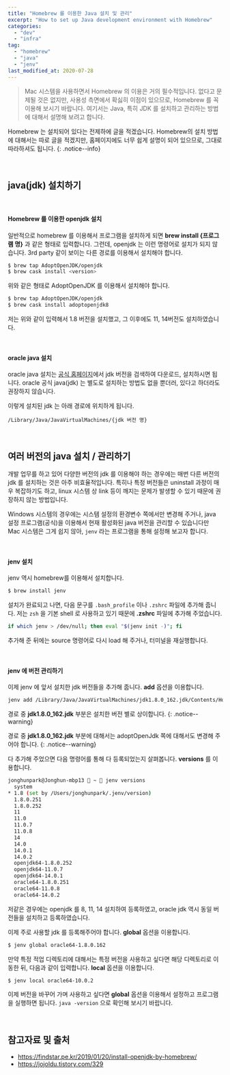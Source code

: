 ```yaml
---
title: "Homebrew 를 이용한 Java 설치 및 관리"
excerpt: "How to set up Java development environment with Homebrew"
categories:
  - "dev"
  - "infra"
tag:
  - "homebrew"
  - "java"
  - "jenv"
last_modified_at: 2020-07-28
---
```


> Mac 시스템을 사용하면서 Homebrew 의 이용은 거의 필수적입니다. 없다고 문제될 것은 없지만, 사용성 측면에서 확싫히 이점이 있으므로, Homebrew 를 꼭 이용해 보시기 바랍니다. 여기서는 Java, 특히 JDK 를 설치하고 관리하는 방법에 대해서 설명해 보려고 합니다. 

Homebrew 는 설치되어 있다는 전제하에 글을 적겠습니다. Homebrew의 설치 방법에 대해서는 따로 글을 적겠지만, 홈페이지에도 너무 쉽게 설명이 되어 있으므로, 그대로 따라하셔도 됩니다. 
{: .notice--info}

<br/>

## java(jdk) 설치하기

<br/>

#### Homebrew 를 이용한 openjdk 설치

일반적으로 homebrew 를 이용해서 프로그램을 설치하게 되면 **brew install {프로그램 명}** 과 같은 형태로 입력합니다. 그런데, openjdk 는 이런 명령어로 설치가 되지 않습니다. 3rd party 같이 보이는 다른 경로를 이용해서 설치해야 합니다. 

```sh
$ brew tap AdoptOpenJDK/openjdk
$ brew cask install <version>
```

위와 같은 형태로 AdoptOpenJDK 를 이용해서 설치해야 합니다. 

```sh
$ brew tap AdoptOpenJDK/openjdk
$ brew cask install adoptopenjdk8
```

저는 위와 같이 입력해서 1.8 버전을 설치했고, 그 이후에도 11, 14버전도 설치하였습니다. 

<br/>

#### oracle java 설치

oracle java 설치는 [공식 홈페이지](https://www.oracle.com/kr/java/technologies/oracle-java-archive-downloads.html)에서 jdk 버전을 검색하여 다운로드, 설치하시면 됩니다. oracle 공식 java(jdk) 는 별도로 설치하는 방법도 없을 뿐더러, 있다고 하더라도 권장하지 않습니다. 

이렇게 설치된 jdk 는 아래 경로에 위치하게 됩니다. 

```
/Library/Java/JavaVirtualMachines/{jdk 버전 명}
```

<br/>

## 여러 버전의 java 설치 / 관리하기

개발 업무를 하고 있어 다양한 버전의 jdk 를 이용해야 하는 경우에는 매번 다른 버전의 jdk 를 설치하는 것은 아주 비효율적입니다. 특히나 특정 버전들은 uninstall 과정이 매우 복잡하기도 하고, linux 시스템 상 link 등이 깨지는 문제가 발생할 수 있기 때문에 권장하지 않는 방법입니다. 

Windows 시스템의 경우에는 시스템 설정의 환경변수 쪽에서만 변경해 주거나, java 설정 프로그램(공식)을 이용해서 현재 활성화된 java 버전을 관리할 수 있습니다만 Mac 시스템은 그게 쉽지 않아, `jenv` 라는 프로그램을 통해 설정해 보고자 합니다. 

<br/>

#### jenv 설치

jenv 역시 homebrew를 이용해서 설치합니다. 

```sh
$ brew install jenv
```

설치가 완료되고 나면, 다음 문구를 `.bash_profile` 이나 `.zshrc` 파일에 추가해 줍니다. 저는 `zsh` 을 기본 shell 로 사용하고 있기 때문에 **.zshrc** 파일에 추가해 주었습니다. 

```sh
if which jenv > /dev/null; then eval "$(jenv init -)"; fi
```

추가해 준 뒤에는 source 명령어로 다시 load 해 주거나, 터미널을 재실행합니다. 

<br/>

#### jenv 에 버전 관리하기

이제 jenv 에 앞서 설치한 jdk 버전들을 추가해 줍니다. **add** 옵션을 이용합니다.

```sh
jenv add /Library/Java/JavaVirtualMachines/jdk1.8.0_162.jdk/Contents/Home/
```

경로 중 **jdk1.8.0_162.jdk** 부분은 설치한 버전 별로 상이합니다. 
{: .notice--warning}

경로 중 **jdk1.8.0_162.jdk** 부분에 대해서는 adoptOpenJdk 쪽에 대해서도 변경해 주어야 합니다. 
{: .notice--warning}

다 추가해 주었으면 다음 명령어를 통해 다 등록되었는지 살펴봅니다. **versions** 를 이용합니다.

```sh
jonghunpark@Jonghun-mbp13  ~  jenv versions
  system
* 1.8 (set by /Users/jonghunpark/.jenv/version)
  1.8.0.251
  1.8.0.252
  11
  11.0
  11.0.7
  11.0.8
  14
  14.0
  14.0.1
  14.0.2
  openjdk64-1.8.0.252
  openjdk64-11.0.7
  openjdk64-14.0.1
  oracle64-1.8.0.251
  oracle64-11.0.8
  oracle64-14.0.2
```

저같은 경우에는 openjdk 를 8, 11, 14 설치하여 등록하였고, oracle jdk 역시 동일 버전들을 설치하고 등록하였습니다. 

이제 주로 사용할 jdk 를 등록해주어야 합니다. **global** 옵션을 이용합니다. 

```sh
$ jenv global oracle64-1.8.0.162
```

만약 특정 적업 디렉토리에 대해서는 특정 버전을 사용하고 싶다면 해당 디렉토리로 이동한 뒤, 다음과 같이 입력합니다. **local** 옵션을 이용합니다.

```sh
$ jenv local oracle64-10.0.2
```

이제 버전을 바꾸어 가며 사용하고 싶다면 **global** 옵션을 이용해서 설정하고 프로그램을 실행하면 됩니다. `java -version` 으로 확인해 보시기 바랍니다.

<br/>


## 참고자료 및 출처

- <https://findstar.pe.kr/2019/01/20/install-openjdk-by-homebrew/>
- <https://jojoldu.tistory.com/329>
